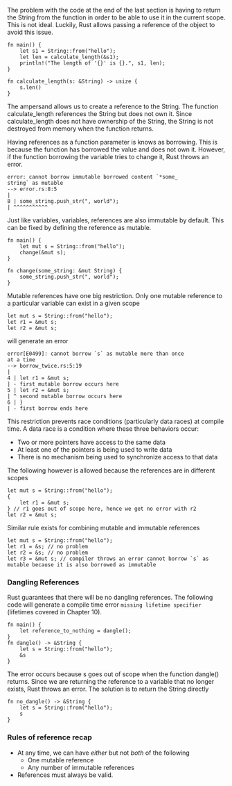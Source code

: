 The problem with the code at the end of the last section is having to return the String from the function in order to be able to use it in the current scope. This is not ideal. Luckily, Rust allows passing a reference of the object to avoid this issue.

```
fn main() {
    let s1 = String::from("hello");
    let len = calculate_length(&s1);
    println!("The length of '{}' is {}.", s1, len);
}

fn calculate_length(s: &String) -> usize {
    s.len()
}
```
The ampersand allows us to create a reference to the String. The function calculate_length references the String but does not own it. Since calculate_length does not have ownership of the String, the String is not destroyed from memory when the function returns.

Having references as a function parameter is knows as borrowing. This is because the function has borrowed the value and does not own it. However, if the function borrowing the variable tries to change it, Rust throws an error.

```
error: cannot borrow immutable borrowed content `*some_
string` as mutable
--> error.rs:8:5
|
8 | some_string.push_str(", world");
| ^^^^^^^^^^^
```
Just like variables, variables, references are also immutable by default. This can be fixed by defining the reference as mutable. 

```
fn main() {
    let mut s = String::from("hello");
    change(&mut s);
}

fn change(some_string: &mut String) {
    some_string.push_str(", world");
}
```
Mutable references have one big restriction. Only one mutable reference to a particular variable can exist in a given scope
```
let mut s = String::from("hello");
let r1 = &mut s;
let r2 = &mut s;
```
will generate an error
```
error[E0499]: cannot borrow `s` as mutable more than once
at a time
--> borrow_twice.rs:5:19
|
4 | let r1 = &mut s;
| - first mutable borrow occurs here
5 | let r2 = &mut s;
| ^ second mutable borrow occurs here
6 | }
| - first borrow ends here
```
This restriction prevents race conditions (particularly data races) at compile time. A data race is a condition where these three behaviors occur:
- Two or more pointers have access to the same data
- At least one of the pointers is being used to write data
- There is no mechanism being used to synchronize access to that data

The following however is allowed because the references are in different scopes
```
let mut s = String::from("hello");
{
    let r1 = &mut s;
} // r1 goes out of scope here, hence we get no error with r2
let r2 = &mut s;
```
Similar rule exists for combining mutable and immutable references
```
let mut s = String::from("hello");
let r1 = &s; // no problem
let r2 = &s; // no problem
let r3 = &mut s; // compiler throws an error cannot borrow `s` as mutable because it is also borrowed as immutable
``` 
### Dangling References
Rust guarantees that there will be no dangling references. The following code will generate a compile time error `missing lifetime specifier` (lifetimes covered in Chapter 10).
```
fn main() {
    let reference_to_nothing = dangle();
}
fn dangle() -> &String {
    let s = String::from("hello");
    &s
}
```

The error occurs because s goes out of scope when the function dangle() returns. Since we are returning the reference to a variable that no longer exists, Rust throws an error. The solution is to return the String directly
```
fn no_dangle() -> &String {
    let s = String::from("hello");
    s
}
```

### Rules of reference recap
- At any time, we can have _either_ but not _both_ of the following
    - One mutable reference
    - Any number of immutable references
- References must always be valid.